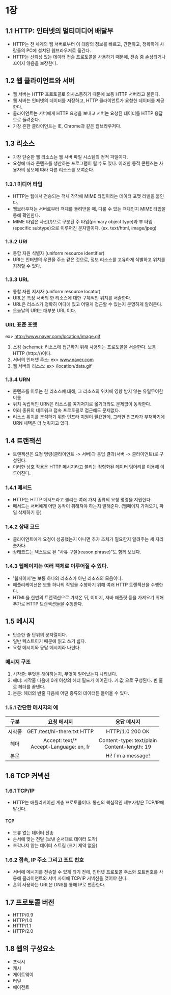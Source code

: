 # 1장

## 1.1 HTTP: 인터넷의 멀티미디어 배달부

* HTTP는 전 세계의 웹 서버로부터 이 대량의 정보를 빠르고, 간편하고, 정확하게 사람들의 PC에 설치된 웹브라우저로 옮긴다.
* HTTP는 신뢰성 있는 데이터 전송 프로토콜을 사용하기 때문에, 전송 중 손상되거나 꼬이지 않음을 보장한다.

## 1.2 웹 클라이언트와 서버

* 웹 서버는 HTTP 프로토콜로 의사소통하기 때문에 보통 HTTP 서버라고 불린다.
* 웹 서버는 인터넷의 데이터를 저장하고, HTTP 클라이언트가 요청한 데이터를 제공한다.
* 클라이언트는 서버에게 HTTP 요청을 보내고 서버는 요청된 데이터를 HTTP 응답으로 돌려준다.
* 가장 흔한 클라이언트는 IE, Chrome과 같은 웹브라우저다.

## 1.3 리소스 

* 가장 단순한 웹 리소스는 웹 서버 파일 시스템의 정적 파일이다.
* 요청에 따라 콘텐츠를 생산하는 프로그램이 될 수도 있다. 이러한 동적 콘텐츠는 사용자의 정보에 따라 다른 리소스를 보여준다.


### 1.3.1 미디어 타입

* HTTP는 웹에서 전송되는 객체 각각에 MIME 타입이라는 데이터 포멧 라벨을 붙인다.
* 웹브라우저는 서버로부터 객체를 돌려받을 때, 다룰 수 있는 객체인지 MIME 타입을 통해 확인한다.
* MIME 타입은 사선(/)으로 구분된 주 타입(primary object type)과 부 타입(specific subtype)으로 이루어진 문자열이다. (ex. text/html, image/jpeg)

### 1.3.2 URI

* 통합 자원 식별자 (uniform resource identifier)
* URI는 인터넷의 우편물 주소 같은 것으로, 정보 리소스를 고유하게 식별하고 위치를 지정할 수 있다.

### 1.3.3 URL

* 통합 자원 지시자 (uniform resource locator)
* URL은 특정 서버의 한 리소스에 대한 구체적인 위치를 서술한다.
* URL은 리소스가 정확히 어디에 있고 어떻게 접근할 수 있는지 분명하게 알려준다.
* 오늘날의 URI는 대부분 URL 이다.

### URL 표준 포맷

ex> http://www.naver.com/location/image.gif

1. 스킴 (scheme): 리소스에 접근하기 위해 사용되는 프로토콜을 서술한다. 보통 HTTP (http://)이다.
2. 서버의 인터넷 주소: ex> www.naver.com
3. 웹 서버의 리소스: ex> /location/data.gif

### 1.3.4 URN

* 콘텐츠를 이루는 한 리소스에 대해, 그 리소스의 위치에 영향 받지 않는 유일무이한 이름
* 위치 독립적인 URN은 리소스를 여기저기로 옮기더라도 문제없이 동작한다.
* 여러 종류의 네트워크 접속 프로토콜로 접근해도 문제없다.
* 리소스 위치를 분석하기 위한 인프라 지원이 필요한데, 그러한 인프라가 부재하기에 URN 채택은 더 늦춰지고 있다.

## 1.4 트랜잭션

* 트랜잭션은 요청 명령(클라이언트 -> 서버)과 응답 결과(서버 -> 클라이언트)로 구성된다.
* 이러한 상호 작용은 HTTP 메시지라고 불리는 정형화된 데이터 덩어리를 이용해 이루어진다.

### 1.4.1 메서드

* HTTP는 HTTP 메서드라고 불리는 여러 가지 종류의 요청 명령을 지원한다.
* 메서드는 서버에게 어떤 동작이 취해져야 하는지 말해준다. (웹페이지 가져오기, 파일 삭제하기 등)

### 1.4.2 상태 코드

* 클라이언트에게 요청이 성공했는지 아니면 추가 조치가 필요한지 알려주는 세 자리 숫자다.
* 상태코드는 텍스트로 된 "사유 구절(reason phrase)"도 함께 보낸다.

### 1.4.3 웹페이지는 여러 객체로 이루어질 수 있다.

* '웹페이지'는 보통 하나의 리소스가 아닌 리소스의 모음이다.
* 애플리케이션은 보통 하나의 작업을 수행하기 위해 여러 HTTP 트랜잭션을 수행한다.
* HTML을 한번의 트랜잭션으로 가져온 뒤, 이미지, 자바 애플릿 등을 가져오기 위해 추가로 HTTP 트랜잭션들을 수행한다.

## 1.5 메시지

* 단순한 줄 단위의 문자열이다.
* 일반 텍스트이기 때문에 읽고 쓰기 쉽다.
* 요청 메시지와 응답 메시지라 나뉜다.

### 메시지 구조

1. 시작줄: 무엇을 해야하는지, 무엇이 일어났는지 나타낸다.
2. 헤더: 시작줄 다음에 0개 이상의 헤더 필드가 이어진다. 키:값 으로 구성된다. 빈 줄로 헤더를 끝낸다.
3. 본문: 헤더의 빈줄 다음에 어떤 종류의 데이터든 들어올 수 있다.

### 1.5.1 간단한 메시지의 예

|구분|요청 메시지|응답 메시지|
|:---:|:---:|:---:|
|시작줄|GET /test/hi-there.txt HTTP|HTTP/1.0 200 OK|
|헤더|Accept: text/*<br>Accept-Language: en, fr<br>|Content-type: text/plain<br>Content-length: 19<br>|
|본문| |Hi! I`m a message!|

## 1.6 TCP 커넥션

### 1.6.1 TCP/IP

* HTTP는 애플리케이션 계층 프로토콜이다. 통신의 핵심적인 세부사항은 TCP/IP에 맡긴다.

#### TCP

* 오류 없는 데이터 전송
* 순서에 맞는 전달 (보낸 순서대로 데이터 도착)
* 조각나지 않는 데이터 스트림 (크기 제약 없음)

### 1.6.2 접속, IP 주소 그리고 포트 번호

* 서버에 메시지를 전송할 수 있게 되기 전에, 인터넷 프로토콜 주소와 포트번호를 사용해 클라이언트와 서버 사이에 TCP/IP 커넥션을 맺어야 한다.
* 흔히 사용하는 URL은 DNS를 통해 IP로 변환한다.

## 1.7 프로토콜 버전

* HTTP/0.9
* HTTP/1.0
* HTTP/1.1
* HTTP/2.0

## 1.8 웹의 구성요소

* 프락시
* 캐시
* 게이트웨이
* 터널
* 에이전트
